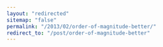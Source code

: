 ```yaml
---
layout: "redirected"
sitemap: "false"
permalink: "/2013/02/order-of-magnitude-better/"
redirect_to: "/post/order-of-magnitude-better"
---
```




